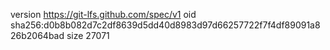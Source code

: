 version https://git-lfs.github.com/spec/v1
oid sha256:d0b8b082d7c2df8639d5dd40d8983d97d66257722f7f4df89091a826b2064bad
size 27071
